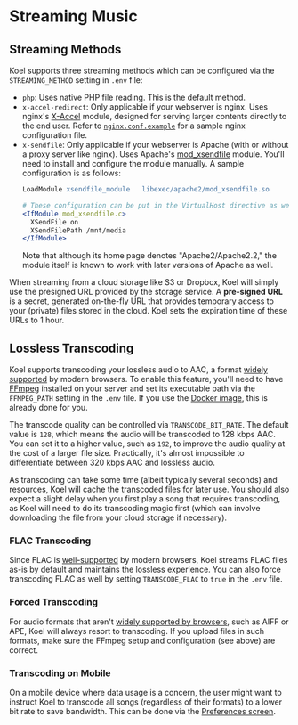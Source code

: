 # Streaming Music

## Streaming Methods

Koel supports three streaming methods which can be configured via the `STREAMING_METHOD` setting in `.env` file:

* `php`: Uses native PHP file reading. This is the default method.
* `x-accel-redirect`: Only applicable if your webserver is nginx. Uses
  nginx's [X-Accel](https://www.nginx.com/resources/wiki/start/topics/examples/x-accel/) module, designed for serving
  larger contents directly to the end user. Refer to [`nginx.conf.example`](https://github.com/koel/koel/blob/master/nginx.conf.example)
  for a sample nginx configuration file.
* `x-sendfile`: Only applicable if your webserver is Apache (with or without a proxy server like nginx). Uses
  Apache's [mod_xsendfile](https://tn123.org/mod_xsendfile/) module. You'll need to install and configure the module
  manually. A sample configuration is as follows:
    ```apache
    LoadModule xsendfile_module   libexec/apache2/mod_xsendfile.so

    # These configuration can be put in the VirtualHost directive as well
    <IfModule mod_xsendfile.c>
      XSendFile on
      XSendFilePath /mnt/media
    </IfModule>
    ```
  Note that although its home page denotes "Apache2/Apache2.2," the module itself is known to work with later versions
  of Apache as well.

When streaming from a cloud storage like S3 or Dropbox, Koel will simply use the presigned URL provided by the
storage service. A **pre-signed URL** is a secret, generated on-the-fly URL that provides temporary access to your
(private) files stored in the cloud. Koel sets the expiration time of these URLs to 1 hour.

## Lossless Transcoding

Koel supports transcoding your lossless audio to AAC, a format [widely supported](https://caniuse.com/?search=aac)
by modern browsers. To enable this feature, you'll need to have [FFmpeg](https://ffmpeg.org/) installed on your server
and set its executable path via the `FFMPEG_PATH` setting in the `.env` file. If you use the
[Docker image](https://github.com/koel/docker/), this is already done for you.

The transcode quality can be controlled via `TRANSCODE_BIT_RATE`. The default value is `128`, which means the audio will
be transcoded to 128 kbps AAC. You can set it to a higher value, such as `192`, to improve the audio quality at the cost
of a larger file size. Practically, it's almost impossible to differentiate between 320 kbps AAC and lossless audio.

As transcoding can take some time (albeit typically several seconds) and resources, Koel will cache the transcoded
files for later use. You should also expect a slight delay when you first play a song that requires transcoding, as
Koel will need to do its transcoding magic first (which can involve downloading the file from your cloud storage if
necessary).

### FLAC Transcoding

Since FLAC is [well-supported](https://caniuse.com/?search=flac) by modern browsers, Koel streams FLAC files as-is by
default and maintains the lossless experience. You can also force transcoding FLAC as well by setting `TRANSCODE_FLAC`
to `true` in the `.env` file.

### Forced Transcoding

For audio formats that aren't [widely supported by browsers](https://caniuse.com/?search=audio%20format),
such as AIFF or APE, Koel will always resort to transcoding. If you upload files in such formats, make sure the FFmpeg
setup and configuration (see above) are correct.

### Transcoding on Mobile

On a mobile device where data usage is a concern, the user might want to instruct Koel to transcode all songs
(regardless of their formats) to a lower bit rate to save bandwidth. This can be done via the
[Preferences screen](./profile-preferences#preferences).
